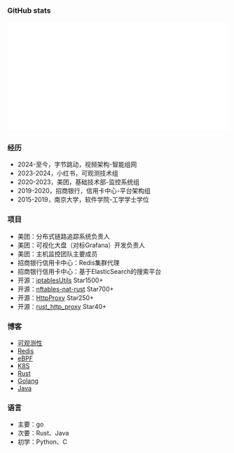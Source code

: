 ### GitHub stats

![Metrics](/github-metrics.svg)

### 经历

- 2024-至今，字节跳动，视频架构-智能组网
- 2023-2024，小红书，可观测技术组
- 2020-2023，美团，基础技术部-监控系统组
- 2019-2020，招商银行，信用卡中心-平台架构组
- 2015-2019，南京大学，软件学院-工学学士学位

### 项目

- 美团：分布式链路追踪系统负责人
- 美团：可视化大盘（对标Grafana）开发负责人
- 美团：主机监控团队主要成员
- 招商银行信用卡中心：Redis集群代理
- 招商银行信用卡中心：基于ElasticSearch的搜索平台
- 开源：[iptablesUtils](https://github.com/arloor/iptablesUtils) Star1500+
- 开源：[nftables-nat-rust](https://github.com/arloor/nftables-nat-rust) Star700+
- 开源：[HttpProxy](https://github.com/arloor/HttpProxy) Star250+
- 开源：[rust_http_proxy](https://github.com/arloor/rust_http_proxy) Star40+

### 博客

- [可观测性](https://www.arloor.com/tags/obs/)
- [Redis](https://www.arloor.com/tags/redis/)
- [eBPF](https://www.arloor.com/tags/ebpf/)
- [K8S](https://www.arloor.com/tags/k8s/)
- [Rust](https://www.arloor.com/tags/rust/)
- [Golang](https://www.arloor.com/tags/golang/)
- [Java](https://www.arloor.com/tags/java/)

### 语言

- 主要：go
- 次要：Rust、Java
- 初学：Python、C
